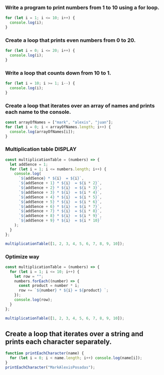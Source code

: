 ### Write a program to print numbers from 1 to 10 using a for loop.

```js
for (let i = 1; i <= 10; i++) {
  console.log(i);
}
```

### Create a loop that prints even numbers from 0 to 20.

```js
for (let i = 0; i <= 20; i++) {
  console.log(i);
}
```

### Write a loop that counts down from 10 to 1.

```js
for (let i = 10; i >= 1; i--) {
  console.log(i);
}
```

### Create a loop that iterates over an array of names and prints each name to the console.

```js
const arrayOfNames = ["mark", "alexis", "juan"];
for (let i = 0; i < arrayOfNames.length; i++) {
  console.log(arrayOfNames[i]);
}
```

### Multiplication table DISPLAY

```js
const multiplicationTable = (numbers) => {
  let addSence = 1;
  for (let i = 1; i <= numbers.length; i++) {
    console.log(
      `${addSence} * ${i}  = ${i}`,
      `${addSence + 1} * ${i}  = ${i * 2}`,
      `${addSence + 2} * ${i}  = ${i * 3}`,
      `${addSence + 3} * ${i}  = ${i * 4}`,
      `${addSence + 4} * ${i}  = ${i * 5}`,
      `${addSence + 5} * ${i}  = ${i * 6}`,
      `${addSence + 6} * ${i}  = ${i * 7}`,
      `${addSence + 7} * ${i}  = ${i * 8}`,
      `${addSence + 8} * ${i}  = ${i * 9}`,
      `${addSence + 9} * ${i}  = ${i * 10}`
    );
  }
};

multiplicationTable([1, 2, 3, 4, 5, 6, 7, 8, 9, 10]);
```

### Optimize way

```js
const multiplicationTable = (numbers) => {
  for (let i = 1; i <= 10; i++) {
    let row = "";
    numbers.forEach((number) => {
      const product = number * i;
      row += `${number} * ${i} = ${product} `;
    });
    console.log(row);
  }
};

multiplicationTable([1, 2, 3, 4, 5, 6, 7, 8, 9, 10]);
```

## Create a loop that iterates over a string and prints each character separately.

```js
function printEachCharacter(name) {
  for (let i = 0; i < name.length; i++) console.log(name[i]);
}
printEachCharacter("MarkAlexisPosadas");
```
